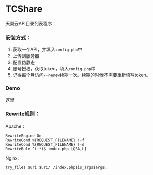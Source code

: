 # TCShare
天翼云API目录列表程序

### 安装方式：

1. 获取一个API，并填入`config.php`中
2. 上传到服务器
3. 配置伪静态
4. 账号授权，获取token，填入`config.php`中
5. 记得每个月访问`/-renew`续期一次。续期的时候不需要重新填写token。

### Demo

[这里](http://env-3379049.cloud.cloudraft.cn/)

### Rewrite规则：

Apache：
```
RewriteEngine On
RewriteCond %{REQUEST_FILENAME} !-f
RewriteCond %{REQUEST_FILENAME} !-d
RewriteRule ^(.*)$ index.php [QSA,L]
```
Nginx:
```
try_files $uri $uri/ /index.php$is_args$args;
```
